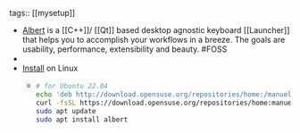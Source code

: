 tags:: [[mysetup]]

- [Albert](https://albertlauncher.github.io/) is a [[C++]]/ [[Qt]] based desktop agnostic keyboard [[Launcher]] that helps you to accomplish your workflows in a breeze. The goals are usability, performance, extensibility and beauty. #FOSS
-
- [Install](https://software.opensuse.org/download.html?project=home:manuelschneid3r&package=albert) on Linux
	- ```bash
	  # for Ubuntu 22.04
	  echo 'deb http://download.opensuse.org/repositories/home:/manuelschneid3r/xUbuntu_22.04/ /' | sudo tee /etc/apt/sources.list.d/home:manuelschneid3r.list
	  curl -fsSL https://download.opensuse.org/repositories/home:manuelschneid3r/xUbuntu_22.04/Release.key | gpg --dearmor | sudo tee /etc/apt/trusted.gpg.d/home_manuelschneid3r.gpg > /dev/null
	  sudo apt update
	  sudo apt install albert
	  ```